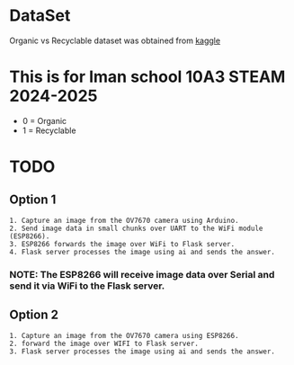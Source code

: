 # DataSet
Organic vs Recyclable dataset was obtained from [kaggle](https://www.kaggle.com/datasets/techsash/waste-classification-data)

# This is for Iman school 10A3 STEAM 2024-2025


- 0 = Organic
- 1 = Recyclable


# TODO
## Option 1
    1. Capture an image from the OV7670 camera using Arduino.
    2. Send image data in small chunks over UART to the WiFi module (ESP8266).
    3. ESP8266 forwards the image over WiFi to Flask server.
    4. Flask server processes the image using ai and sends the answer.
### NOTE: The ESP8266 will receive image data over Serial and send it via WiFi to the Flask server.

## Option 2
    1. Capture an image from the OV7670 camera using ESP8266.
    2. forward the image over WIFI to Flask server.
    3. Flask server processes the image using ai and sends the answer.
